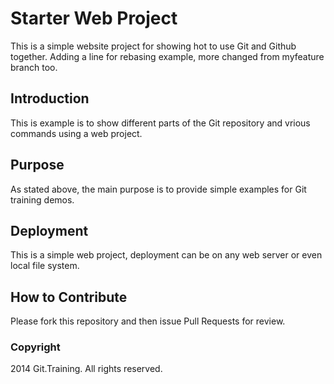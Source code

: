 # Starter Web Project

This is a simple website project for showing hot to use Git and Github together. Adding a line for rebasing example, more changed from myfeature branch too.

## Introduction

This is example is to show different parts of the Git repository and vrious commands using a web project.

## Purpose

As stated above, the main purpose is to provide simple examples for Git training demos.

## Deployment

This is a simple web project, deployment can be on any web server or even local file system.

## How to Contribute

Please fork this repository and then issue Pull Requests for review.

### Copyright

2014 Git.Training. All rights reserved.
